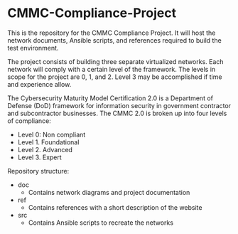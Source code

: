 # CMMC-Compliance-Project
This is the repository for the CMMC Compliance Project.  It will host the
network documents, Ansible scripts, and references required to build the test
environment.

The project consists of building three separate virtualized networks.  Each
network will comply with a certain level of the framework.  The levels in scope
for the project are 0, 1, and 2.  Level 3 may be accomplished if time and
experience allow.

The Cybersecurity Maturity Model Certification 2.0 is a Department of
Defense (DoD) framework for information security in government contractor and
subcontractor businesses.  The CMMC 2.0 is broken up into four levels of
compliance:  
- Level 0: Non compliant
- Level 1. Foundational
- Level 2. Advanced
- Level 3. Expert

Repository structure:
- doc
  - Contains network diagrams and project documentation
- ref
  - Contains references with a short description of the website
- src
  - Contains Ansible scripts to recreate the networks

